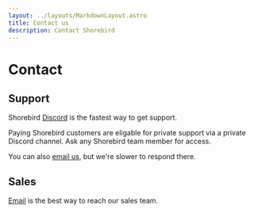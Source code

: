 ```yaml
---
layout: ../layouts/MarkdownLayout.astro
title: Contact us
description: Contact Shorebird
---
```


# Contact

## Support

Shorebird [Discord](https://discord.gg/shorebird) is the fastest way to get
support.

Paying Shorebird customers are eligable for private support via a private
Discord channel. Ask any Shorebird team member for access.

You can also [email us](mailto:contact@shorebird.dev), but we're slower to
respond there.

## Sales

[Email](mailto:contact@shorebird.dev) is the best way to reach our sales team.
